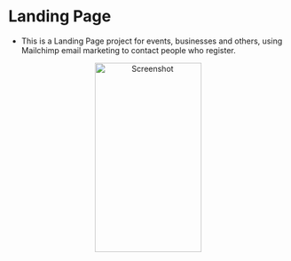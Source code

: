 # Landing Page

- This is a Landing Page project for events, businesses and others, using Mailchimp email marketing to contact people who register.

<div align="center">
    <img src="https://user-images.githubusercontent.com/62486215/146008368-3f7d3f8c-6ca2-4434-88a8-980fd00382d8.jpeg" alt="Screenshot" width="192" height="341">
</div>
